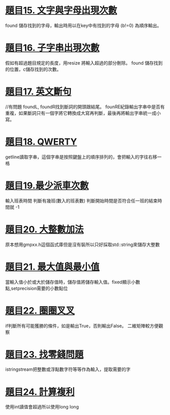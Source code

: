 # [題目15. 文字與字母出現次數](itsa_word_frequency_of_sentence.cpp)
  found 儲存找到的字母，輸出時用以在key中有找到的字母 (b!=0) 為順序輸出。
 
# [題目16. 子字串出現次數](itsa_sentence_frequency.cpp)
  假如有超過題目規定的長度，用resize 將輸入超過的部分刪除。 found 儲存找到的位置，c儲存找到的次數。
  
# [題目17. 英文斷句](itsa_sentence.cpp)
  //有問題
  foundL, foundR找到斷詞的開頭跟結尾。 founRE紀錄輸出字串中是否有重複，如果斷詞只有一個字將它轉換成大寫再判斷，最後再將輸出字串統一成小寫。
  
# [題目18. QWERTY](https://github.com/QIUXIANG126/ITSA_Homework-15...24-/blob/a30a62ffd2bb314b73e2a768894c61ebe1dfb281/18.%20QWERTY)
  getline讀取字串，這個字串是按照鍵盤上的順序排列的，會把輸入的字往右移一格
  
# [題目19.最少派車次數](https://github.com/QIUXIANG126/ITSA_Homework-15...24-/blob/7a7a4bb15dfe7d250a02d5a11024048c32bece2c/19.%E6%9C%80%E5%B0%91%E6%B4%BE%E8%BB%8A%E6%95%B8)
  輸入班表時間 判斷有幾班(數入的班表數) 判斷開始時間是否符合任一班的結束時間就 -1
  
# [題目20. 大整數加法](https://github.com/QIUXIANG126/ITSA_Homework-15...24-/blob/b6a16a756da3b19779be359cbdde7a8a880ff1c0/%E9%A1%8C%E7%9B%AE20.%20%E5%A4%A7%E6%95%B4%E6%95%B8%E5%8A%A0%E6%B3%95)
  原本想用gmpxx.h這個函式庫但是沒有裝所以只好採取std::string來儲存大整數

# [題目21. 最大值與最小值](itsa_max_and_min.cpp)
  當輸入值小於或大於儲存值時，儲存值將儲存輸入值。fixed顯示小數點,setprecision需要的小數點位
  
# [題目22. 圈圈叉叉](itsa_OOXX.cpp)
  if判斷所有可能獲勝的條件，如是輸出True，否則輸出False。 二維矩陣較方便觀察
  
 # [題目23. 找零錢問題](https://github.com/QIUXIANG126/ITSA_Homework-15...24-/blob/9a7f45c6f14b9df8a038980f79daf973ceabb85b/23.%20%E6%89%BE%E9%9B%B6%E9%8C%A2%E5%95%8F%E9%A1%8C)
istringstream把整數或浮點數字符等等作為輸入，提取需要的字

# [題目24. 計算複利](https://github.com/QIUXIANG126/ITSA_Homework-15...24-/blob/33da9757144081a0635d1819ed8de3cb065633b1/24.%20%E8%A8%88%E7%AE%97%E8%A4%87%E5%88%A9)
使用int讀值會超過所以使用long long
